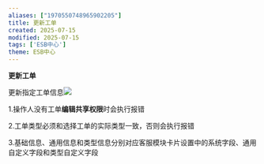 ```yaml
---
aliases: ["1970550748965902205"]
title: 更新工单
created: 2025-07-15
modified: 2025-07-15
tags: ['ESB中心']
theme: ESB中心
---
```


**更新工单**

更新指定工单信息![](c440cd43ebc174a3e952a35c8e9491c7.jpg)

1.操作人没有工单**编辑共享权限**时会执行报错

2.工单类型必须和选择工单的实际类型一致，否则会执行报错

3.基础信息、通用信息和类型信息分别对应客服模块卡片设置中的系统字段、通用自定义字段和类型自定义字段